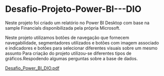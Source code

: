 # Desafio-Projeto-Power-BI---DIO
Neste projeto foi criado um relatório no Power BI Desktop com base na sample Financials disponibilizada pela própria Microsoft. 

Neste projeto utilizamos botões de navegação que fornecem navegabilidade, segmentadores utilizados e botões com imagem associado e indicadores e botões para selecionar diferentes visuais sobre um mesmo assunto 
Para criação do projeto utilizou-se diferentes tipos de gráficos.Respodendo algumas perguntas sobre a base de dados.
 
[Desafio_Power_BI_DIO.pdf](https://github.com/user-attachments/files/21847587/Desafio_Power_BI_DIO.pdf)
